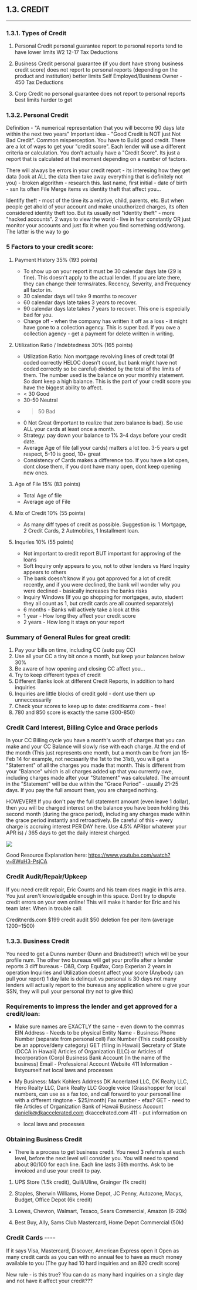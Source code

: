 ## 1.3. CREDIT

---

### 1.3.1. Types of Credit

1. Personal Credit
   personal guarantee
   report to personal reports
   tend to have lower limits
   W2 12-17 Tax Deductions

2. Business Credit
   personal guarantee (if you dont have strong business credit score)
   does not report to personal reports (depending on the product and institution)
   better limits
   Self Employed/Business Owner - 450 Tax Deductions

3) Corp Credit
   no personal guarantee
   does not report to personal reports
   best limits
   harder to get

### 1.3.2. Personal Credit

Definition - "A numerical representation that you will become 90 days late within the next two years"
Important idea - "Good Credit is NOT just Not Bad Credit". Common misperception. You have to Build good credit.
There are a lot of ways to get your "credit score". Each lender will use a different criteria or calculation.
You don't actually have a "Credit Score". Its just a report that is calculated at that moment depending on a number of factors.

There will always be errors in your credit report - its interesing how they get data (look at ALL the data then take away everything that is definitely not you) - broken algorithm - research this.
last name, first initial - date of birth - ssn
Its often File Merge items vs identity theft that affect you...

Identify theft - most of the time its a relative, child, parents, etc. But when people get ahold of your account and make unauthorized charges, its often considered identity theft too. But its usually not "identity theft" - more "hacked accounts".
2 ways to view the world - live in fear constantly OR just monitor your accounts and just fix it when you find something odd/wrong. The latter is the way to go

### 5 Factors to your credit score:

1. Payment History 35% (193 points)

   - To show up on your report it must be 30 calendar days late (29 is fine). This doesn't apply to the actual lender. If you are late there, they can change their terms/rates. Recency, Severity, and Frequency all factor in.
   - 30 calendar days will take 9 months to recover
   - 60 calendar days late takes 3 years to recover.
   - 90 calendar days late takes 7 years to recover. This one is especially bad for you.
   - Charge off - when the company has written it off as a loss - it might have gone to a collection agency. This is super bad. If you owe a collection agency - get a payment for delete written in writing.

2. Utilization Ratio / Indebtedness 30% (165 points)

   - Utilization Ratio: Non mortgage revolving lines of credt total (If coded correctly HELOC doesn't count, but bank might have not coded correctly so be careful) divided by the total of the limits of them. The number used is the balance on your monthly statement. So dont keep a high balance. This is the part of your credit score you have the biggest ability to affect.
   - < 30 Good
   - 30-50 Neutral
   - > 50 Bad
   - 0 Not Great (Important to realize that zero balance is bad). So use ALL your cards at least once a month.
   - Strategy: pay down your balance to 1% 3-4 days before your credit date.
   - Average Age of file (all your cards) matters a lot too. 3-5 years u get respect, 5-10 is good, 10+ great
   - Consistency of Cards makes a difference too. If you have a lot open, dont close them, if you dont have many open, dont keep opening new ones.

3. Age of File 15% (83 points)

   - Total Age of file
   - Average age of File

4. Mix of Credit 10% (55 points)

   - As many diff types of credit as possible. Suggestion is: 1 Mortgage, 2 Credit Cards, 2 Autmobiles, 1 Installment loan.

5. Inquries 10% (55 points)

   - Not important to credit report BUT important for approving of the loans
   - Soft Inquiry only appears to you, not to other lenders vs Hard Inquiry appears to others
   - The bank doesn't know if you got approved for a lot of credit recently, and if you were declined, the bank will wonder why you were declined - basically increases the banks risks
   - Inquiry Windows (If you go shopping for mortgages, auto, student they all count as 1, but credit cards are all counted separately)
   - 6 months - Banks will actively take a look at this
   - 1 year - How long they affect your credit score
   - 2 years - How long it stays on your report

### Summary of General Rules for great credit:

1. Pay your bills on time, including CC (auto pay CC)
2. Use all your CC a tiny bit once a month, but keep your balances below 30%
3. Be aware of how opening and closing CC affect you...
4. Try to keep different types of credit
5. Different Banks look at different Credit Reports, in addition to hard inquiries
6. Inquiries are little blocks of credit gold - dont use them up unneccessarily
7. Check your scores to keep up to date: creditkarma.com - free!
8. 780 and 850 score is exactly the same (300-850)

### Credit Card Interest, Billing Cylce and Grace periods

In your CC Billing cycle you have a month's worth of charges that you can make and your CC Balance will slowly rise with each charge. At the end of the month (This just represents one month, but a month can be from jan 15-Feb 14 for example, not necssarily the 1st to the 31st), you will get a "Statement" of all the charges you made that month. This is different from your "Balance" which is all charges added up that you currently owe, including charges made after your "Statement" was calculated. The amount in the "Statement" will be due within the "Grace Period" - usually 21-25 days. If you pay the full amount then, you are charged nothing.

HOWEVER!!! If you don't pay the full statement amount (even leave 1 dollar), then you will be charged interest on the balance you have been holding this second month (during the grace period), including any charges made within the grace period instantly and retroactively. Be careful of this - every charge is accruing interest PER DAY here. Use 4.5% APR(or whatever your APR is) / 365 days to get the daily interest charged.

![](lib/Turnkey-heat-map-8-16.jpg)

Good Resource Explanation here:
https://www.youtube.com/watch?v=8WuH3-PsjCA

### Credit Audit/Repair/Upkeep

If you need credit repair, Eric Counts and his team does magic in this area.
You just aren't knowledgable enough in this space.
Dont try to dispute credit errors on your own online! This will make it harder for Eric and his team later. When in trouble call:

Creditnerds.com
$199 credit audit
$50 deletion fee per item
(average $1200-$1500)

### 1.3.3. Business Credit

You need to get a Dunns number (Dunn and Bradstreet?) which will be your profile num. The other two bureaus will get your profile after a lender reports
3 diff bureaus - D&B, Corp Equifax, Corp Experian
2 years in operation
Inquiries and Utilization doesnt affect your score (Anybody can pull your report)
1 day late is delinquit vs personal is 30 days
not many lenders will actually report to the bureaus
any application where u give your SSN, they will pull your personal (try not to give this)

### Requirements to impress the lender and get approved for a credit/loan:

- Make sure names are EXACTLY the same - even down to the commas
  EIN
  Address - Needs to be physical
  Entity Name -
  Business Phone Number (separate from personal cell)
  Fax Number (This could possibly be an approve/deny category)
  GET (filing in Hawaii)
  Secretary of State (DCCA in Hawaii) Articles of Organization (LLC) or Articles of Incorporation (Corp)
  Business Bank Account (In the name of the business)
  Email - Professional Account
  Website
  411 Information - listyourself.net
  local laws and processes

- My Business:
  Mark Kohlers Address
  DK Accerlated LLC, DK Realty LLC, Hero Realty LLC, Dank Realty LLC
  Google voice (Grasshopper for local numbers, can use as a fax too, and call forward to your personal line with a different ringtone - $25/month)
  Fax number - efax?
  GET - need to file
  Articles of Organization
  Bank of Hawaii Business Account
  danielk@dkaccelerated.com
  dkaccelrated.com
  411 - put information on
  - local laws and processes

### Obtaining Business Credit

- There is a process to get business credit. You need 3 referrals at each level, before the next level will consider you. You will need to spend about 80/100 for each line. Each line lasts 36th months. Ask to be invoiced and use your credit to pay.

1. UPS Store (1.5k credit), Quill/Uline, Grainger (1k credit)

2. Staples, Sherwin Williams, Home Depot, JC Penny, Autozone, Macys, Budget, Office Depot (6k credit)

3. Lowes, Chevron, Walmart, Texaco, Sears Commercial, Amazon (6-20k)

4. Best Buy, Ally, Sams Club Mastercard, Home Depot Commercial (50k)

### Credit Cards ----

If it says Visa, Mastercard, Discover, American Express open it
Open as many credit cards as you can with no annual fee to have as much money available to you
(The guy had 10 hard inquiries and an 820 credit score)

New rule - is this true?
You can do as many hard inquiries on a single day and not have it affect your credit???
